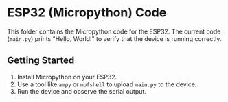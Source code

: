 # ESP32 (Micropython) Code

This folder contains the Micropython code for the ESP32. The current code (`main.py`) prints "Hello, World!" to verify that the device is running correctly.

## Getting Started

1. Install Micropython on your ESP32.
2. Use a tool like `ampy` or `mpfshell` to upload `main.py` to the device.
3. Run the device and observe the serial output. 